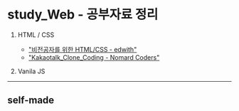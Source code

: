 # study_Web - 공부자료 정리
1. HTML / CSS

   - ["비전공자를 위한 HTML/CSS - edwith"](https://www.edwith.org/boostcourse-cs-htmlcss/joinLectures/33586)
   - ["Kakaotalk_Clone_Coding - Nomard Coders"](https://academy.nomadcoders.co/p/kakaoclone_total)

2. Vanila JS
---
## self-made
